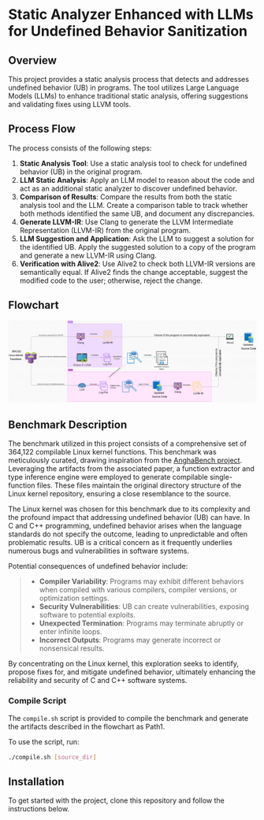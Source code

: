 # Static Analyzer Enhanced with LLMs for Undefined Behavior Sanitization

## Overview

This project provides a static analysis process that detects and addresses undefined behavior (UB) in programs. The tool utilizes Large Language Models (LLMs) to enhance traditional static analysis, offering suggestions and validating fixes using LLVM tools.

## Process Flow

The process consists of the following steps:

1. **Static Analysis Tool**: Use a static analysis tool to check for undefined behavior (UB) in the original program.
2. **LLM Static Analysis**: Apply an LLM model to reason about the code and act as an additional static analyzer to discover undefined behavior.
3. **Comparison of Results**: Compare the results from both the static analysis tool and the LLM. Create a comparison table to track whether both methods identified the same UB, and document any discrepancies.
4. **Generate LLVM-IR**: Use Clang to generate the LLVM Intermediate Representation (LLVM-IR) from the original program.
5. **LLM Suggestion and Application**: Ask the LLM to suggest a solution for the identified UB. Apply the suggested solution to a copy of the program and generate a new LLVM-IR using Clang.
6. **Verification with Alive2**: Use Alive2 to check both LLVM-IR versions are semantically equal. If Alive2 finds the change acceptable, suggest the modified code to the user; otherwise, reject the change.

## Flowchart

![Process Flowchart](images/flowchart.jpeg)

## Benchmark Description

The benchmark utilized in this project consists of a comprehensive set of 364,122 compilable Linux kernel functions. This benchmark was meticulously curated, drawing inspiration from the [AnghaBench project](https://lac-dcc.github.io/pubs/TechReports/LaC_TechReport012020.pdf). Leveraging the artifacts from the associated paper, a function extractor and type inference engine were employed to generate compilable single-function files. These files maintain the original directory structure of the Linux kernel repository, ensuring a close resemblance to the source.

The Linux kernel was chosen for this benchmark due to its complexity and the profound impact that addressing undefined behavior (UB) can have. In C and C++ programming, undefined behavior arises when the language standards do not specify the outcome, leading to unpredictable and often problematic results. UB is a critical concern as it frequently underlies numerous bugs and vulnerabilities in software systems.

Potential consequences of undefined behavior include:

> - **Compiler Variability**: Programs may exhibit different behaviors when compiled with various compilers, compiler versions, or optimization settings.
> - **Security Vulnerabilities**: UB can create vulnerabilities, exposing software to potential exploits.
> - **Unexpected Termination**: Programs may terminate abruptly or enter infinite loops.
> - **Incorrect Outputs**: Programs may generate incorrect or nonsensical results.

By concentrating on the Linux kernel, this exploration seeks to identify, propose fixes for, and mitigate undefined behavior, ultimately enhancing the reliability and security of C and C++ software systems.

### Compile Script

The `compile.sh` script is provided to compile the benchmark and generate the artifacts described in the flowchart as Path1.

To use the script, run:

```bash
./compile.sh [source_dir]
````

## Installation

To get started with the project, clone this repository and follow the instructions below.
